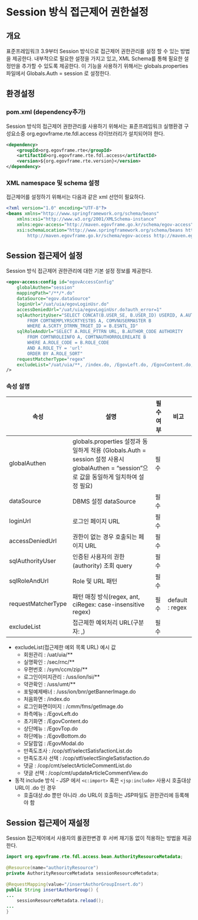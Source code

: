 # Session 방식 접근제어 권한설정

## 개요

표준프레임워크 3.9부터 Session 방식으로 접근제어 권한관리를 설정 할 수 있는 방법을 제공한다.
내부적으로 필요한 설정을 가지고 있고, XML Schema를 통해 필요한 설정만을 추가할 수 있도록 제공한다.
이 기능을 사용하기 위해서는 globals.properties 파일에서 Globals.Auth = session 로 설정한다.

## 환경설정

### pom.xml (dependency추가)

Session 방식의 접근제어 권한관리를 사용하기 위해서는 표준프레임워크 실행환경 구성요소중 org.egovframe.rte.fdl.access 라이브러리가 설치되어야 한다.

```xml
<dependency>
	<groupId>org.egovframe.rte</groupId>
	<artifactId>org.egovframe.rte.fdl.access</artifactId>
	<version>${org.egovframe.rte.version}</version>
</dependency>
```

### XML namespace 및 schema 설정

접근제어를 설정하기 위해서는 다음과 같은 xml 선언이 필요하다.

```xml
<?xml version="1.0" encoding="UTF-8"?>
<beans xmlns="http://www.springframework.org/schema/beans"
	xmlns:xsi="http://www.w3.org/2001/XMLSchema-instance"
	xmlns:egov-access="http://maven.egovframe.go.kr/schema/egov-access"
	xsi:schemaLocation="http://www.springframework.org/schema/beans http://www.springframework.org/schema/beans/spring-beans.xsd
		http://maven.egovframe.go.kr/schema/egov-access http://maven.egovframe.go.kr/schema/egov-access/egov-access-4.2.0.xsd">
```

## Session 접근제어 설정

Session 방식 접근제어 권한관리에 대한 기본 설정 정보를 제공한다.

```xml
<egov-access:config id="egovAccessConfig"
	globalAuthen="session"
	mappingPath="/**/*.do"
	dataSource="egov.dataSource"
	loginUrl="/uat/uia/egovLoginUsr.do"
	accessDeniedUrl="/uat/uia/egovLoginUsr.do?auth_error=1"
	sqlAuthorityUser="SELECT CONCAT(B.USER_SE, B.USER_ID) USERID, A.AUTHOR_CODE AUTHORITY
		FROM COMTNEMPLYRSCRTYESTBS A, COMVNUSERMASTER B
		WHERE A.SCRTY_DTRMN_TRGET_ID = B.ESNTL_ID"
	sqlRoleAndUrl="SELECT A.ROLE_PTTRN URL, B.AUTHOR_CODE AUTHORITY
		FROM COMTNROLEINFO A, COMTNAUTHORROLERELATE B
		WHERE A.ROLE_CODE = B.ROLE_CODE
		AND A.ROLE_TY = 'url'
		ORDER BY A.ROLE_SORT"
	requestMatcherType="regex"
	excludeList="/uat/uia/**, /index.do, /EgovLeft.do, /EgovContent.do, /EgovTop.do, /EgovBottom.do, /validator.do, /uss/umt/**, /sec/rnc/EgovRlnmCnfirm.do, /EgovModal.do"
/>
```

### 속성 설명

|    속성                    |     설명                                                                                                         |     필수여부      |     비고            |
|--------------------------|----------------------------------------------------------------------------------------------------------------|---------------|-------------------|
|    globalAuthen          |  globals.properties 설정과 동일하게 적용 (Globals.Auth = session 설정 사용시 globalAuthen = “session”으로 값을 동일하게 일치하여 설정 필요)  |   필수          |                   |
|    dataSource            |  DBMS 설정 dataSource                                                                                            |   필수          |                   |
|    loginUrl              |  로그인 페이지 URL                                                                                                   |   필수          |                   |
|    accessDeniedUrl       |  권한이 없는 경우 호출되는 페이지 URL                                                                                        |   필수          |                   |
|    sqlAuthorityUser      |  인증된 사용자의 권한(authority) 조회 query                                                                               |   필수          |                   |
|    sqlRoleAndUrl         |  Role 및 URL 패턴                                                                                                 |   필수          |                   |
|    requestMatcherType    |  패턴 매칭 방식(regex, ant, ciRegex: case-insensitive regex)                                                         |   필수          |  default : regex  |
|    excludeList           |  접근제한 예외처리 URL(구분자: ,)                                                                                         |   필수          |                   |

- excludeList(접근제한 예외 목록 URL) 예시 값
  - 회원관리 : /uat/uia/**
  - 실명확인 : /sec/rnc/**
  - 우편번호 : /sym/ccm/zip/**
  - 로그인이미지관리 : /uss/ion/lsi/**
  - 약관확인 : /uss/umt/**
  - 포털예제배너 : /uss/ion/bnr/getBannerImage.do
  - 처음화면 : /index.do
  - 로그인화면이미지 : /cmm/fms/getImage.do
  - 좌측메뉴 : /EgovLeft.do
  - 초기화면 : /EgovContent.do
  - 상단메뉴 : /EgovTop.do
  - 하단메뉴 : /EgovBottom.do
  - 모달팝업 : /EgovModal.do
  - 만족도조사 : /cop/stf/selectSatisfactionList.do
  - 만족도조사 선택 : /cop/stf/selectSingleSatisfaction.do
  - 댓글 : /cop/cmt/selectArticleCommentList.do
  - 댓글 선택 : /cop/cmt/updateArticleCommentView.do
- 동적 include 방식 - JSP 에서 `<c:import>` 혹은 `<jsp:include>` 사용시 호출대상 URL이 .do 인 경우
  - 호출대상.do 뿐만 아니라 .do URL이 호출하는 JSP파일도 권한관리에 등록해야 함

## Session 접근제어 재설정

Session 접근제어에서 사용자의 롤권한변경 후 서버 재기동 없이 적용하는 방법을 제공한다.

```java
import org.egovframe.rte.fdl.access.bean.AuthorityResourceMetadata;
 
@Resource(name="authorityResource")
private AuthorityResourceMetadata sessionResourceMetadata;
 
@RequestMapping(value="/insertAuthorGroupInsert.do")
public String insertAuthorGroup() {
...
    sessionResourceMetadata.reload();
...
}
```